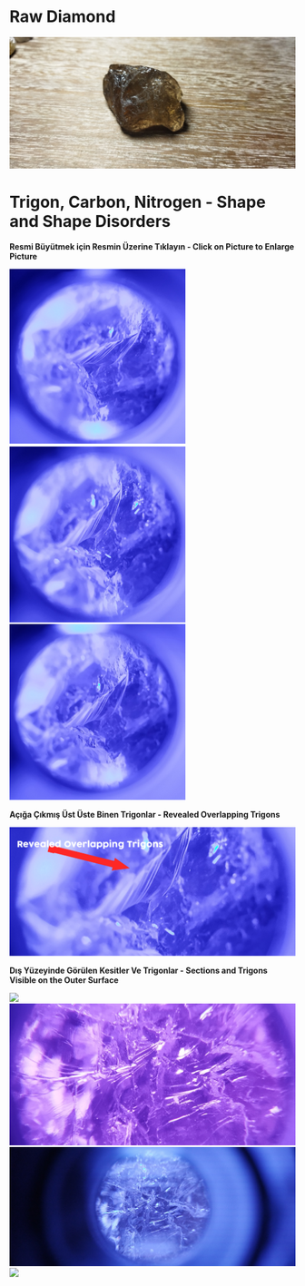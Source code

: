 <h1>Raw Diamond</h1>

<img src="https://raw.githubusercontent.com/meforce/raw-diamond/main/images/IMG_20220707_122604-1.jpg"/>

<h1>Trigon, Carbon, Nitrogen - Shape and Shape Disorders</h1>

<b>Resmi Büyütmek için Resmin Üzerine Tıklayın - Click on Picture to Enlarge Picture</b>

<img src="https://raw.githubusercontent.com/meforce/raw-diamond/main/images/IMG_20220716_121102-2.jpg" width="310" height="310"/><img src="https://raw.githubusercontent.com/meforce/raw-diamond/main/images/IMG_20220716_121113-2.jpg" width="310" height="310"/><img src="https://raw.githubusercontent.com/meforce/raw-diamond/main/images/IMG_20220716_121133-2.jpg" width="310" height="310"/>

<b>Açığa Çıkmış Üst Üste Binen Trigonlar - Revealed Overlapping Trigons</b>

<img src="https://raw.githubusercontent.com/meforce/raw-diamond/main/images/IMG_20220716_1211133-2.jpg"/>

<b>Dış Yüzeyinde Görülen Kesitler Ve Trigonlar - Sections and Trigons Visible on the Outer Surface</b>

<img src="https://raw.githubusercontent.com/meforce/raw-diamond/main/images/b2/IMG_20220716_121454.jpg"/>
<img src="https://raw.githubusercontent.com/meforce/raw-diamond/main/images/b2/IMG_20220716_121454-2.jpg"/>
<img src="https://raw.githubusercontent.com/meforce/raw-diamond/main/images/b2/IMG_20220716_121611.jpg"/>
<img src="https://raw.githubusercontent.com/meforce/raw-diamond/main/images/b2/IMG_20220716_121621.jpg"/>
